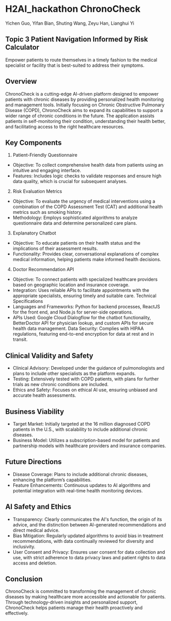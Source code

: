 # H2AI_hackathon ChronoCheck

Yichen Guo, Yifan Bian, Shuting Wang, Zeyu Han, Lianghui Yi

## Topic 3 Patient Navigation Informed by Risk Calculator

Empower patients to route themselves in a timely fashion to the medical specialist or facility that is best-suited to address their symptoms.

## Overview
ChronoCheck is a cutting-edge AI-driven platform designed to empower patients with chronic diseases by providing personalized health monitoring and management tools. Initially focusing on Chronic Obstructive Pulmonary Disease (COPD), ChronoCheck aims to expand its capabilities to support a wider range of chronic conditions in the future. The application assists patients in self-monitoring their condition, understanding their health better, and facilitating access to the right healthcare resources.

## Key Components

1. Patient-Friendly Questionnaire
- Objective: To collect comprehensive health data from patients using an intuitive and engaging interface.
- Features: Includes logic checks to validate responses and ensure high data quality, which is crucial for subsequent analyses.

2. Risk Evaluation Metrics
- Objective: To evaluate the urgency of medical interventions using a combination of the COPD Assessment Test (CAT) and additional health metrics such as smoking history.
- Methodology: Employs sophisticated algorithms to analyze questionnaire data and determine personalized care plans.

3. Explanatory Chatbot
- Objective: To educate patients on their health status and the implications of their assessment results.
- Functionality: Provides clear, conversational explanations of complex medical information, helping patients make informed health decisions.

4. Doctor Recommendation API
- Objective: To connect patients with specialized healthcare providers based on geographic location and insurance coverage.
- Integration: Uses reliable APIs to facilitate appointments with the appropriate specialists, ensuring timely and suitable care.
Technical Specifications
- Languages and Frameworks: Python for backend processes, ReactJS for the front end, and Node.js for server-side operations.
- APIs Used: Google Cloud Dialogflow for the chatbot functionality, BetterDoctor API for physician lookup, and custom APIs for secure health data management.
Data Security: Complies with HIPAA regulations, featuring end-to-end encryption for data at rest and in transit.

## Clinical Validity and Safety
- Clinical Advisory: Developed under the guidance of pulmonologists and plans to include other specialists as the platform expands.
- Testing: Extensively tested with COPD patients, with plans for further trials as new chronic conditions are included.
- Ethics and Safety: Focuses on ethical AI use, ensuring unbiased and accurate health assessments.

## Business Viability
- Target Market: Initially targeted at the 16 million diagnosed COPD patients in the U.S., with scalability to include additional chronic diseases.
- Business Model: Utilizes a subscription-based model for patients and partnership models with healthcare providers and insurance companies.

## Future Directions
- Disease Coverage: Plans to include additional chronic diseases, enhancing the platform’s capabilities.
- Feature Enhancements: Continuous updates to AI algorithms and potential integration with real-time health monitoring devices.

## AI Safety and Ethics
- Transparency: Clearly communicates the AI's function, the origin of its advice, and the distinction between AI-generated recommendations and direct medical advice.
- Bias Mitigation: Regularly updated algorithms to avoid bias in treatment recommendations, with data continually reviewed for diversity and inclusivity.
- User Consent and Privacy: Ensures user consent for data collection and use, with strict adherence to data privacy laws and patient rights to data access and deletion.

## Conclusion
ChronoCheck is committed to transforming the management of chronic diseases by making healthcare more accessible and actionable for patients. Through technology-driven insights and personalized support, ChronoCheck helps patients manage their health proactively and effectively.


